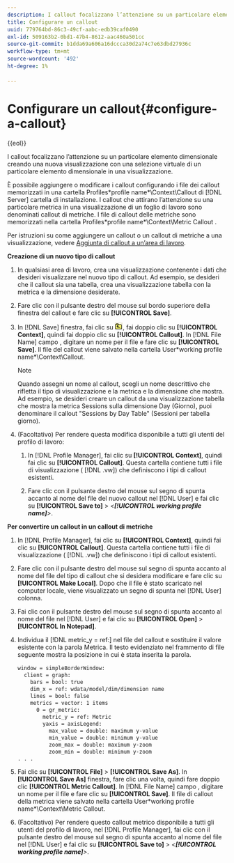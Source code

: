 ```yaml
---
description: I callout focalizzano l’attenzione su un particolare elemento dimensionale creando una nuova visualizzazione con una selezione virtuale di un particolare elemento dimensionale in una visualizzazione.
title: Configurare un callout
uuid: 779764bd-86c3-49cf-aabc-edb39caf0490
exl-id: 509163b2-0bd1-47b4-8612-aac460a501cc
source-git-commit: b1dda69a606a16dccca30d2a74c7e63dbd27936c
workflow-type: tm+mt
source-wordcount: '492'
ht-degree: 1%

---
```


# Configurare un callout{#configure-a-callout}

{{eol}}

I callout focalizzano l’attenzione su un particolare elemento dimensionale creando una nuova visualizzazione con una selezione virtuale di un particolare elemento dimensionale in una visualizzazione.

È possibile aggiungere o modificare i callout configurando i file dei callout memorizzati in una cartella Profiles\*profile name*\Context\Callout di [!DNL Server] cartella di installazione. I callout che attirano l’attenzione su una particolare metrica in una visualizzazione di un foglio di lavoro sono denominati callout di metriche. I file di callout delle metriche sono memorizzati nella cartella Profiles\*profile name*\Context\Metric Callout .

Per istruzioni su come aggiungere un callout o un callout di metriche a una visualizzazione, vedere [Aggiunta di callout a un’area di lavoro](../../../home/c-get-started/c-vis/c-call-wkspc.md#concept-212b09e763044d938987b4a9c658adc0).

**Creazione di un nuovo tipo di callout**

1. In qualsiasi area di lavoro, crea una visualizzazione contenente i dati che desideri visualizzare nel nuovo tipo di callout. Ad esempio, se desideri che il callout sia una tabella, crea una visualizzazione tabella con la metrica e la dimensione desiderate.
1. Fare clic con il pulsante destro del mouse sul bordo superiore della finestra del callout e fare clic su **[!UICONTROL Save]**.
1. In [!DNL Save] finestra, fai clic su ![](assets/btn_folder_up.png), fai doppio clic su **[!UICONTROL Context]**, quindi fai doppio clic su **[!UICONTROL Callout]**. In [!DNL File Name] campo , digitare un nome per il file e fare clic su **[!UICONTROL Save]**. Il file del callout viene salvato nella cartella User\*working profile name*\Context\Callout.

   >[!NOTE]
   >
   >Quando assegni un nome al callout, scegli un nome descrittivo che rifletta il tipo di visualizzazione e la metrica e la dimensione che mostra. Ad esempio, se desideri creare un callout da una visualizzazione tabella che mostra la metrica Sessions sulla dimensione Day (Giorno), puoi denominare il callout &quot;Sessions by Day Table&quot; (Sessioni per tabella giorno).

1. (Facoltativo) Per rendere questa modifica disponibile a tutti gli utenti del profilo di lavoro:

   1. In [!DNL Profile Manager], fai clic su **[!UICONTROL Context]**, quindi fai clic su **[!UICONTROL Callout]**. Questa cartella contiene tutti i file di visualizzazione ( [!DNL .vw]) che definiscono i tipi di callout esistenti.

   1. Fare clic con il pulsante destro del mouse sul segno di spunta accanto al nome del file del nuovo callout nel [!DNL User] e fai clic su **[!UICONTROL Save to]** > *&lt;**[!UICONTROL working profile name]**>*.

**Per convertire un callout in un callout di metriche**

1. In [!DNL Profile Manager], fai clic su **[!UICONTROL Context]**, quindi fai clic su **[!UICONTROL Callout]**. Questa cartella contiene tutti i file di visualizzazione ( [!DNL .vw]) che definiscono i tipi di callout esistenti.

1. Fare clic con il pulsante destro del mouse sul segno di spunta accanto al nome del file del tipo di callout che si desidera modificare e fare clic su **[!UICONTROL Make Local]**. Dopo che il file è stato scaricato nel computer locale, viene visualizzato un segno di spunta nel [!DNL User] colonna.

1. Fai clic con il pulsante destro del mouse sul segno di spunta accanto al nome del file nel [!DNL User] e fai clic su **[!UICONTROL Open]** > **[!UICONTROL In Notepad]**.

1. Individua il [!DNL metric_y = ref:] nel file del callout e sostituire il valore esistente con la parola Metrica. Il testo evidenziato nel frammento di file seguente mostra la posizione in cui è stata inserita la parola.

   ```
   window = simpleBorderWindow: 
     client = graph: 
       bars = bool: true
       dim_x = ref: wdata/model/dim/dimension name
       lines = bool: false
       metrics = vector: 1 items
         0 = gr_metric: 
           metric_y = ref: Metric
           yaxis = axisLegend: 
             max_value = double: maximum y-value
             min_value = double: minimum y-value
             zoom_max = double: maximum y-zoom
             zoom_min = double: minimum y-zoom
   . . . 
   ```

1. Fai clic su **[!UICONTROL File]** > **[!UICONTROL Save As]**. In **[!UICONTROL Save As]** finestra, fare clic una volta, quindi fare doppio clic **[!UICONTROL Metric Callout]**. In [!DNL File Name] campo , digitare un nome per il file e fare clic su **[!UICONTROL Save]**. Il file di callout della metrica viene salvato nella cartella User\*working profile name*\Context\Metric Callout.

1. (Facoltativo) Per rendere questo callout metrico disponibile a tutti gli utenti del profilo di lavoro, nel [!DNL Profile Manager], fai clic con il pulsante destro del mouse sul segno di spunta accanto al nome del file nel [!DNL User] e fai clic su **[!UICONTROL Save to]** > *&lt;**[!UICONTROL working profile name]**>*.
